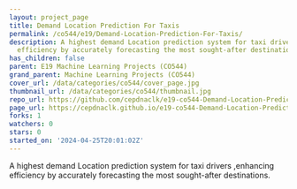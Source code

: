 ```yaml
---
layout: project_page
title: Demand Location Prediction For Taxis
permalink: /co544/e19/Demand-Location-Prediction-For-Taxis/
description: A highest demand Location prediction system for taxi drivers ,enhancing
  efficiency by accurately forecasting the most sought-after destinations.
has_children: false
parent: E19 Machine Learning Projects (CO544)
grand_parent: Machine Learning Projects (CO544)
cover_url: /data/categories/co544/cover_page.jpg
thumbnail_url: /data/categories/co544/thumbnail.jpg
repo_url: https://github.com/cepdnaclk/e19-co544-Demand-Location-Prediction-For-Taxis
page_url: https://cepdnaclk.github.io/e19-co544-Demand-Location-Prediction-For-Taxis
forks: 1
watchers: 0
stars: 0
started_on: '2024-04-25T20:01:02Z'
---
```


A highest demand Location prediction system for taxi drivers ,enhancing efficiency by accurately forecasting the most sought-after destinations.